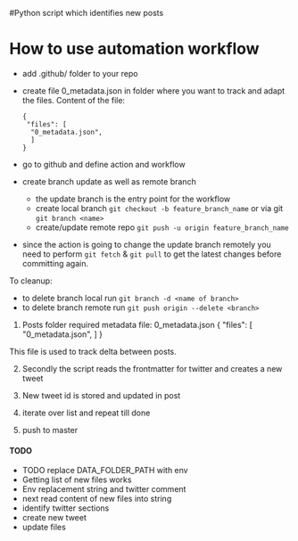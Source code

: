 #Python script which identifies new posts

# How to use automation workflow
- add .github/ folder to your repo
- create file 0_metadata.json in folder where you want to track and adapt the files. Content of the file:
  ```
  {
   "files": [
    "0_metadata.json",
    ]
  }
  ```
- go to github and define action and workflow
- create branch update as well as remote branch
  - the update branch is the entry point for the workflow
  - create local branch `git checkout -b feature_branch_name` or via git `git branch <name>`
  - create/update remote repo `git push -u origin feature_branch_name`

- since the action is going to change the update branch remotely you need to perform `git fetch` & `git pull` to get the latest changes before committing again.

To cleanup:
- to delete branch local run `git branch -d <name of branch>`
- to delete branch remote run `git push origin --delete <branch>`

1.  Posts folder required metadata file:
  0_metadata.json
  {
   "files": [
    "0_metadata.json",
    ]
  }

  This file is used to track delta between posts.

2. Secondly the script reads the frontmatter for twitter and creates a new tweet

3. New tweet id is stored and updated in post

4. iterate over list and repeat till done

5. push to master

#### TODO
- TODO replace DATA_FOLDER_PATH with env
- Getting list of new files works
- Env replacement string and twitter comment
- next read content of new files into string
- identify twitter sections
- create new tweet
- update files
